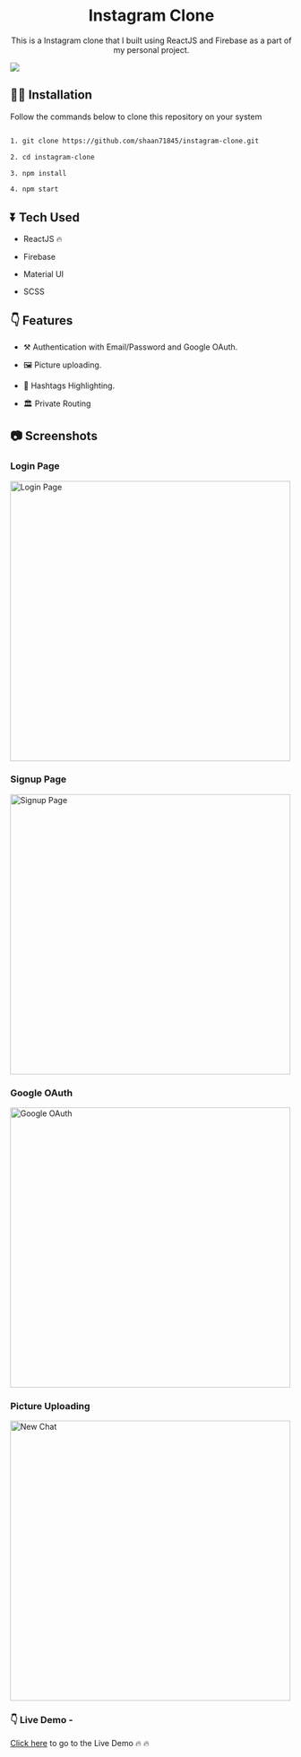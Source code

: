 <div>
	<h1 align="center"> Instagram Clone</h1>
	<p align="center">This is a Instagram clone that I built using ReactJS and Firebase as a part of my personal project.</p>
	<img src="https://cdn.sanity.io/images/izpqy9cv/production/51577cf63044f4b699fd1eb680d9c21e540f8d6f-1280x896.jpg" />
</div>

## 👩‍💻 Installation
Follow the commands below to clone this repository on your system

```bash

1. git clone https://github.com/shaan71845/instagram-clone.git

2. cd instagram-clone

3. npm install

4. npm start

```

  

## ⏬ Tech Used

* ReactJS 🔥

* Firebase

* Material UI

* SCSS

  
  

## 👇 Features

* ⚒ Authentication with Email/Password and Google OAuth.

* 🖼️ Picture uploading.

* 🌈 Hashtags Highlighting.
* 🏛️ Private Routing

  

## 📷 Screenshots


### Login Page
<img src="https://cdn.sanity.io/images/izpqy9cv/production/62b2209ff033b85f49402a84c6859f1111687a44-1320x744.png" width="500" title="Login Page"/>

  
### Signup Page

<img src="https://cdn.sanity.io/images/izpqy9cv/production/f8c488b574322d30f4bcdc97a443f9c9c6f0e83c-1319x743.png" width="500" title="Signup Page" />

  ### Google OAuth 

<img src="https://cdn.sanity.io/images/izpqy9cv/production/42a2a8b64596c4167c905aa7afb6c2a365279b76-1321x743.png" width="500" title="Google OAuth" />

### Picture Uploading

<img src="https://cdn.sanity.io/images/izpqy9cv/production/4d6942cbaa0c72f4371431255c9ac50a3f3dd86b-1319x743.png" width="500" title="New Chat" />
  
  

### 👇 Live Demo - 
[Click here](https://instagram-c68d0.web.app/) to go to the Live Demo 🔥 🔥

